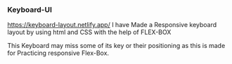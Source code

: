 ### Keyboard-UI
https://keyboard-layout.netlify.app/
I have Made a Responsive keyboard layout by using html and CSS with the help of FLEX-BOX 

This Keyboard may miss some of its key or their positioning as this is made for Practicing responsive Flex-Box.
